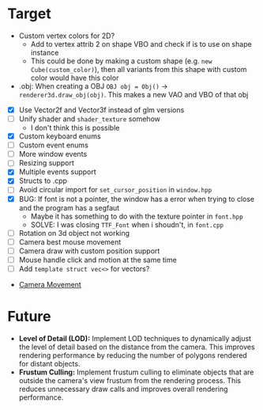# Target
- Custom vertex colors for 2D?
	+ Add to vertex attrib 2 on shape VBO and check if is to use on shape instance
	+ This could be done by making a custom shape (e.g. `new Cube(custom_color)`), then all variants from this shape with custom color would have this color
- .obj: When creating a OBJ `OBJ obj = Obj()` -> `renderer3d.draw_obj(obj)`. This makes a new VAO and VBO of that obj

- [X] Use Vector2f and Vector3f instead of glm versions
- [ ] Unify shader and `shader_texture` somehow
	+ I don't think this is possible
- [X] Custom keyboard enums
- [ ] Custom event enums
- [ ] More window events
- [ ] Resizing support
- [X] Multiple events support
- [X] Structs to .cpp
- [ ] Avoid circular import for `set_cursor_position` in `window.hpp`
- [X] BUG: If font is not a pointer, the window has a error when trying to close and the program has a segfaut
	+ Maybe it has something to do with the texture pointer in `font.hpp`
	+ SOLVE: I was closing `TTF_Font` when i shoudn't, in `font.cpp`
- [ ] Rotation on 3d object not working
- [ ] Camera best mouse movement
- [ ] Camera draw with custom position support
- [ ] Mouse handle click and motion at the same time
- [ ] Add `template struct vec<>` for vectors?

- [Camera Movement](https://github.com/vaaako/Vakraft/blob/main/src/main/java/com/magenta/main/Game.java#L121)


# Future
- **Level of Detail (LOD):** Implement LOD techniques to dynamically adjust the level of detail based on the distance from the camera. This improves rendering performance by reducing the number of polygons rendered for distant objects.
- **Frustum Culling:** Implement frustum culling to eliminate objects that are outside the camera's view frustum from the rendering process. This reduces unnecessary draw calls and improves overall rendering performance.
